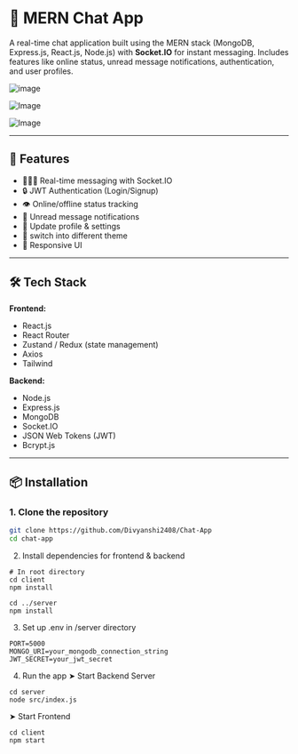 # 💬 MERN Chat App

A real-time chat application built using the MERN stack (MongoDB, Express.js, React.js, Node.js) with **Socket.IO** for instant messaging. Includes features like online status, unread message notifications, authentication, and user profiles.

![image](https://github.com/user-attachments/assets/eb82f802-3488-4e87-b895-632c758c378b)

![Image](https://github.com/user-attachments/assets/9a809c23-45ac-4b59-b675-3dd8b49fa30f)

![Image](https://github.com/user-attachments/assets/a4b83477-dd4a-4911-843e-d750da599a59)

---

## 🚀 Features

- 🧑‍🤝‍🧑 Real-time messaging with Socket.IO
- 🔒 JWT Authentication (Login/Signup)
- 👁️ Online/offline status tracking
- 🔔 Unread message notifications
- 📝 Update profile & settings
- 🌙 switch into different theme
- 📱 Responsive UI

---

## 🛠️ Tech Stack

**Frontend:**
- React.js
- React Router
- Zustand / Redux (state management)
- Axios
- Tailwind 

**Backend:**
- Node.js
- Express.js
- MongoDB 
- Socket.IO
- JSON Web Tokens (JWT)
- Bcrypt.js

---

## 📦 Installation

### 1. Clone the repository

```bash
git clone https://github.com/Divyanshi2408/Chat-App
cd chat-app
```
2. Install dependencies for frontend & backend
```
# In root directory
cd client
npm install

cd ../server
npm install
```
3. Set up .env in /server directory
```
PORT=5000
MONGO_URI=your_mongodb_connection_string
JWT_SECRET=your_jwt_secret
```
4. Run the app
➤ Start Backend Server
```
cd server
node src/index.js
```
➤ Start Frontend
```
cd client
npm start
```
